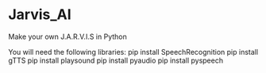 # Jarvis_AI

Make your own J.A.R.V.I.S in Python

You will need the following libraries:
pip install SpeechRecognition
pip install gTTS
pip install playsound
pip install pyaudio
pip install pyspeech

